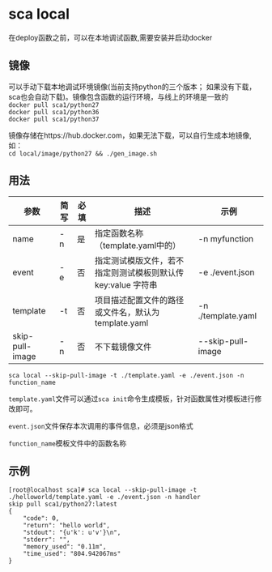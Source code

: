 # sca local
在deploy函数之前，可以在本地调试函数,需要安装并启动docker

## 镜像
可以手动下载本地调试环境镜像(当前支持python的三个版本； 如果没有下载，sca也会自动下载)。镜像包含函数的运行环境，与线上的环境是一致的  
`docker pull sca1/python27`  
`docker pull sca1/python36`  
`docker pull sca1/python37` 

镜像存储在https://hub.docker.com，如果无法下载，可以自行生成本地镜像, 如：  
`cd local/image/python27 && ./gen_image.sh`

## 用法

 参数 | 简写 | 必填 | 描述 | 示例
 ------------ |------------| ------------|------------|------------
 name|-n|是|指定函数名称（template.yaml中的）|-n myfunction
 event|-e|否|指定测试模版文件，若不指定则测试模板则默认传 key:value 字符串	|-e ./event.json
 template|-t|否|项目描述配置文件的路径或文件名，默认为 template.yaml|-n ./template.yaml
 skip-pull-image|-n|否|不下载镜像文件|--skip-pull-image

`sca local --skip-pull-image -t ./template.yaml -e ./event.json -n function_name`

`template.yaml`文件可以通过`sca init`命令生成模板，针对函数属性对模板进行修改即可。

`event.json`文件保存本次调用的事件信息，必须是json格式

`function_name`模板文件中的函数名称

## 示例
```
[root@localhost sca]# sca local --skip-pull-image -t ./helloworld/template.yaml -e ./event.json -n handler
skip pull sca1/python27:latest
{
	"code": 0,
	"return": "hello world",
	"stdout": "{u'k': u'v'}\n",
	"stderr": "",
	"memory_used": "0.11m",
	"time_used": "804.942067ms"
}
```
